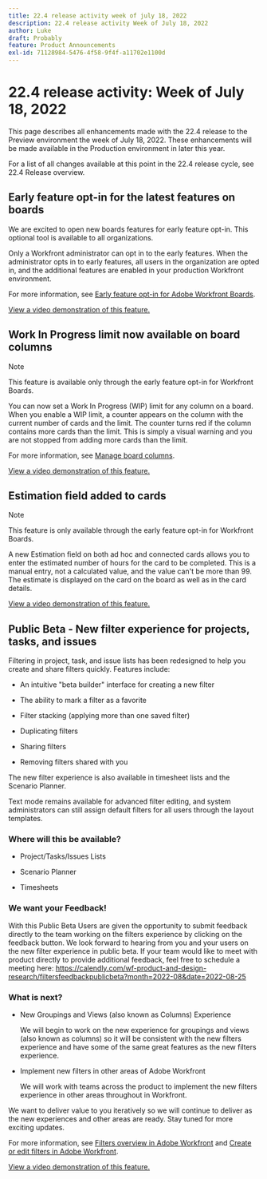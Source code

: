 ```yaml
---
title: 22.4 release activity week of july 18, 2022
description: 22.4 release activity Week of July 18, 2022
author: Luke
draft: Probably
feature: Product Announcements
exl-id: 71128984-5476-4f58-9f4f-a11702e1100d
---
```


# 22.4 release activity: Week of July 18, 2022

This page describes all enhancements made with the 22.4 release to the Preview environment the week of July 18, 2022. These enhancements will be made available in the Production environment in later this year.

For a list of all changes available at this point in the 22.4 release cycle, see 22.4 Release overview.

## Early feature opt-in for the latest features on boards

We are excited to open new boards features for early feature opt-in. This optional tool is available to all organizations.

Only a Workfront administrator can opt in to the early features. When the administrator opts in to early features, all users in the organization are opted in, and the additional features are enabled in your production Workfront environment.

For more information, see [Early feature opt-in for Adobe Workfront Boards](/help/quicksilver/agile/get-started-with-boards/boards-early-feature-opt-in.md).

[View a video demonstration of this feature.](https://vimeo.com/731901484/27e4ab8ec2)

## Work In Progress limit now available on board columns

>[!NOTE]
>
>This feature is available only through the early feature opt-in for Workfront Boards.

You can now set a Work In Progress (WIP) limit for any column on a board. When you enable a WIP limit, a counter appears on the column with the current number of cards and the limit. The counter turns red if the column contains more cards than the limit. This is simply a visual warning and you are not stopped from adding more cards than the limit.

For more information, see [Manage board columns](/help/quicksilver/agile/get-started-with-boards/manage-board-columns.md).

[View a video demonstration of this feature.](https://vimeo.com/731902045/c2cd2b6cf6)

## Estimation field added to cards

>[!NOTE]
>
>This feature is only available through the early feature opt-in for Workfront Boards.

A new Estimation field on both ad hoc and connected cards allows you to enter the estimated number of hours for the card to be completed. This is a manual entry, not a calculated value, and the value can't be more than 99. The estimate is displayed on the card on the board as well as in the card details.

[View a video demonstration of this feature.](https://vimeo.com/731902610/313c4e2791)

## Public Beta - New filter experience for projects, tasks, and issues

Filtering in project, task, and issue lists has been redesigned to help you create and share filters quickly. Features include:

*   An intuitive "beta builder" interface for creating a new filter
    
*   The ability to mark a filter as a favorite
    
*   Filter stacking (applying more than one saved filter)
    
*   Duplicating filters
    
*   Sharing filters
    
*   Removing filters shared with you
    

The new filter experience is also available in timesheet lists and the Scenario Planner.

Text mode remains available for advanced filter editing, and system administrators can still assign default filters for all users through the layout templates.

### Where will this be available?

*   Project/Tasks/Issues Lists
    
*   Scenario Planner
    
*   Timesheets
    

### We want your Feedback!

With this Public Beta Users are given the opportunity to submit feedback directly to the team working on the filters experience by clicking on the feedback button. We look forward to hearing from you and your users on the new filter experience in public beta. If your team would like to meet with product directly to provide additional feedback, feel free to schedule a meeting here: https://calendly.com/wf-product-and-design-research/filtersfeedbackpublicbeta?month=2022-08&date=2022-08-25

### What is next?

*   New Groupings and Views (also known as Columns) Experience
    
    We will begin to work on the new experience for groupings and views (also known as columns) so it will be consistent with the new filters experience and have some of the same great features as the new filters experience.
    
*   Implement new filters in other areas of Adobe Workfront
    
    We will work with teams across the product to implement the new filters experience in other areas throughout in Workfront.
    

We want to deliver value to you iteratively so we will continue to deliver as the new experiences and other areas are ready. Stay tuned for more exciting updates.

For more information, see [Filters overview in Adobe Workfront](/help/quicksilver/reports-and-dashboards/reports/reporting-elements/filters-overview.md) and [Create or edit filters in Adobe Workfront](/help/quicksilver/reports-and-dashboards/reports/reporting-elements/create-filters.md).

[View a video demonstration of this feature.](https://vimeo.com/731900334/6b6668438f)
